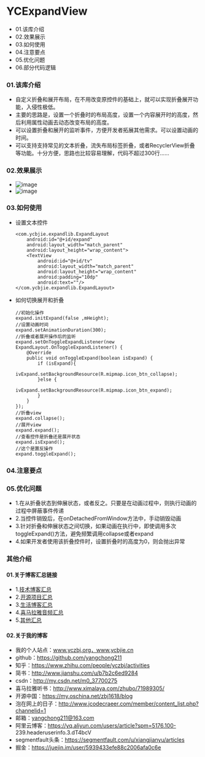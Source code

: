 # YCExpandView
- 01.该库介绍
- 02.效果展示
- 03.如何使用
- 04.注意要点
- 05.优化问题
- 06.部分代码逻辑


### 01.该库介绍
- 自定义折叠和展开布局，在不用改变原控件的基础上，就可以实现折叠展开功能，入侵性极低。
- 主要的思路是，设置一个折叠时的布局高度，设置一个内容展开时的高度，然后利用属性动画去动态改变布局的高度。
- 可以设置折叠和展开的监听事件，方便开发者拓展其他需求。可以设置动画的时间。
- 可以支持支持常见的文本折叠，流失布局标签折叠，或者RecyclerView折叠等功能。十分方便，思路也比较容易理解，代码不超过300行……


### 02.效果展示
- ![image](https://github.com/yangchong211/YCExpandView/blob/master/image/expand1.gif)
- ![image](https://github.com/yangchong211/YCExpandView/blob/master/image/expand2.gif)

### 03.如何使用
- 设置文本控件
    ```
    <com.ycbjie.expandlib.ExpandLayout
        android:id="@+id/expand"
        android:layout_width="match_parent"
        android:layout_height="wrap_content">
        <TextView
            android:id="@+id/tv"
            android:layout_width="match_parent"
            android:layout_height="wrap_content"
            android:padding="10dp"
            android:text=""/>
    </com.ycbjie.expandlib.ExpandLayout>
    ```
- 如何切换展开和折叠
    ```
    //初始化操作
    expand.initExpand(false ,mHeight);
    //设置动画时间
    expand.setAnimationDuration(300);
    //折叠或者展开操作后的监听
    expand.setOnToggleExpandListener(new ExpandLayout.OnToggleExpandListener() {
        @Override
        public void onToggleExpand(boolean isExpand) {
            if (isExpand){
                ivExpand.setBackgroundResource(R.mipmap.icon_btn_collapse);
            }else {
                ivExpand.setBackgroundResource(R.mipmap.icon_btn_expand);
            }
        }
    });
    //折叠view
    expand.collapse();
    //展开view
    expand.expand();
    //查看控件是折叠还是展开状态
    expand.isExpand();
    //这个是置反操作
    expand.toggleExpand();
    ```


### 04.注意要点



### 05.优化问题
- 1.在从折叠状态到伸展状态，或者反之。只要是在动画过程中，则执行动画的过程中屏蔽事件传递
- 2.当控件销毁后，在onDetachedFromWindow方法中，手动销毁动画
- 3.针对折叠和伸展状态之间切换，如果动画在执行中，即使调用多次toggleExpand()方法，避免频繁调用collapse或者expand
- 4.如果开发者使用该折叠控件时，设置折叠时的高度为0，则会抛出异常




### 其他介绍
#### 01.关于博客汇总链接
- 1.[技术博客汇总](https://www.jianshu.com/p/614cb839182c)
- 2.[开源项目汇总](https://blog.csdn.net/m0_37700275/article/details/80863574)
- 3.[生活博客汇总](https://blog.csdn.net/m0_37700275/article/details/79832978)
- 4.[喜马拉雅音频汇总](https://www.jianshu.com/p/f665de16d1eb)
- 5.[其他汇总](https://www.jianshu.com/p/53017c3fc75d)



#### 02.关于我的博客
- 我的个人站点：www.yczbj.org，www.ycbjie.cn
- github：https://github.com/yangchong211
- 知乎：https://www.zhihu.com/people/yczbj/activities
- 简书：http://www.jianshu.com/u/b7b2c6ed9284
- csdn：http://my.csdn.net/m0_37700275
- 喜马拉雅听书：http://www.ximalaya.com/zhubo/71989305/
- 开源中国：https://my.oschina.net/zbj1618/blog
- 泡在网上的日子：http://www.jcodecraeer.com/member/content_list.php?channelid=1
- 邮箱：yangchong211@163.com
- 阿里云博客：https://yq.aliyun.com/users/article?spm=5176.100- 239.headeruserinfo.3.dT4bcV
- segmentfault头条：https://segmentfault.com/u/xiangjianyu/articles
- 掘金：https://juejin.im/user/5939433efe88c2006afa0c6e







